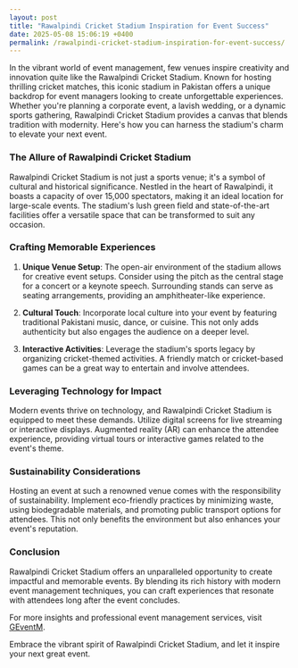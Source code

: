 ```yaml
---
layout: post
title: "Rawalpindi Cricket Stadium Inspiration for Event Success"
date: 2025-05-08 15:06:19 +0400
permalink: /rawalpindi-cricket-stadium-inspiration-for-event-success/
---
```



In the vibrant world of event management, few venues inspire creativity and innovation quite like the Rawalpindi Cricket Stadium. Known for hosting thrilling cricket matches, this iconic stadium in Pakistan offers a unique backdrop for event managers looking to create unforgettable experiences. Whether you're planning a corporate event, a lavish wedding, or a dynamic sports gathering, Rawalpindi Cricket Stadium provides a canvas that blends tradition with modernity. Here's how you can harness the stadium's charm to elevate your next event.

### The Allure of Rawalpindi Cricket Stadium

Rawalpindi Cricket Stadium is not just a sports venue; it's a symbol of cultural and historical significance. Nestled in the heart of Rawalpindi, it boasts a capacity of over 15,000 spectators, making it an ideal location for large-scale events. The stadium's lush green field and state-of-the-art facilities offer a versatile space that can be transformed to suit any occasion.

### Crafting Memorable Experiences

1. **Unique Venue Setup**: The open-air environment of the stadium allows for creative event setups. Consider using the pitch as the central stage for a concert or a keynote speech. Surrounding stands can serve as seating arrangements, providing an amphitheater-like experience.

2. **Cultural Touch**: Incorporate local culture into your event by featuring traditional Pakistani music, dance, or cuisine. This not only adds authenticity but also engages the audience on a deeper level.

3. **Interactive Activities**: Leverage the stadium's sports legacy by organizing cricket-themed activities. A friendly match or cricket-based games can be a great way to entertain and involve attendees.

### Leveraging Technology for Impact

Modern events thrive on technology, and Rawalpindi Cricket Stadium is equipped to meet these demands. Utilize digital screens for live streaming or interactive displays. Augmented reality (AR) can enhance the attendee experience, providing virtual tours or interactive games related to the event's theme.

### Sustainability Considerations

Hosting an event at such a renowned venue comes with the responsibility of sustainability. Implement eco-friendly practices by minimizing waste, using biodegradable materials, and promoting public transport options for attendees. This not only benefits the environment but also enhances your event's reputation.

### Conclusion

Rawalpindi Cricket Stadium offers an unparalleled opportunity to create impactful and memorable events. By blending its rich history with modern event management techniques, you can craft experiences that resonate with attendees long after the event concludes.

For more insights and professional event management services, visit [GEventM](https://geventm.com/).

Embrace the vibrant spirit of Rawalpindi Cricket Stadium, and let it inspire your next great event.